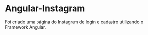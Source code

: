# Angular-Instagram
Foi criado uma página do Instagram de login e cadastro utilizando o Framework Angular.
